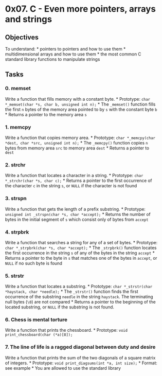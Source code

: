 # 0x07. C - Even more pointers, arrays and strings

## Objectives
To understand:
	* pointers to pointers and how to use them
	* multidimensional arrays and how to use them
	* the most common C standard library functions to manipulate strings

## Tasks

### 0. memset
Write a function that fills memory with a constant byte.
	* Prototype: ```char *_memset(char *s, char b, unsigned int n);```
	* The ```_memset()``` function fills the first ```n``` bytes of the memory
	  area pointed to by ```s``` with the constant byte ```b```
	* Returns a pointer to the memory area ```s```

### 1. memcpy
Write a function that copies memory area.
	* Prototype: ```char *_memcpy(char *dest, char *src, unsigned int n);```
	* The ```_memcpy()``` function copies ```n``` bytes from memory area
	  ```src``` to memory area ```dest```
	* Returns a pointer to ```dest```

### 2. strchr
Write a function that locates a character in a string.
	* Prototype: ```char *_strchr(char *s, char c);```
	* Returns a pointer to the first occurrence of the character ```c``` in
	  the string ```s```, or ```NULL``` if the character is not found

### 3. strspn
Write a function that gets the length of a prefix substring.
	* Prototype: ```unsigned int _strspn(char *s, char *accept);```
	* Returns the number of bytes in the initial segment of ```s``` which
	  consist only of bytes from ```accept```

### 4. strpbrk
Write a function that searches a string for any of a set of bytes.
	* Prototype: ```char *_strpbrk(char *s, char *accept);```
	* The ```_strpbrk()``` function locates the first occurrence in the string
	  ```s``` of any of the bytes in the string ```accept```
	* Returns a pointer to the byte in ```s``` that matches one of the bytes in
	  ```accept```, or ```NULL``` if no such byte is found

### 5. strstr
Write a function that locates a substring.
	* Prototype: ```char *_strstr(char *haystack, char *needle);```
	* The ```_strstr()``` function finds the first occurrence of the substring ```needle```
	  in the string ```haystack```. The terminating null bytes (```\0```) are not compared
	* Returns a pointer to the beginning of the located substring, or ```NULL``` if the
	  substring is not found.

### 6. Chess is mental torture
Write a function that prints the chessboard.
	* Prototype: ```void print_chessboard(char (*a)[8]);```

### 7. The line of life is a ragged diagonal between duty and desire
Write a function that prints the sum of the two diagonals of a square matrix of integers.
	* Prototype: ```void print_diagsums(int *a, int size);```
	* Format: see example
	* You are allowed to use the standard library
